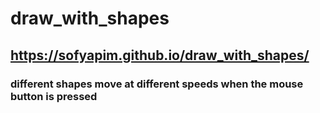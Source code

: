 # draw_with_shapes
## https://sofyapim.github.io/draw_with_shapes/
### different shapes move at different speeds when the mouse button is pressed
